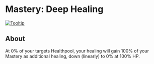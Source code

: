 # Mastery: Deep Healing

[![Tooltip](https://user-images.githubusercontent.com/2842471/40581374-1e3fd6b0-6157-11e8-8d30-ccf237121e37.png)](https://beta.wowdb.com/spells/77226-mastery-deep-healing)

## About

At 0% of your targets Healthpool, your healing will gain 100% of your Mastery as additional healing, down (linearly) to 0% at 100% HP.
